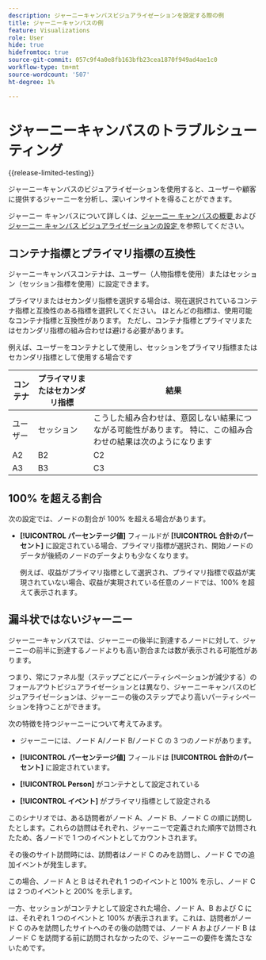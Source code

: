 ```yaml
---
description: ジャーニーキャンバスビジュアライゼーションを設定する際の例
title: ジャーニーキャンバスの例
feature: Visualizations
role: User
hide: true
hidefromtoc: true
source-git-commit: 057c9f4a0e8fb163bfb23cea1870f949ad4ae1c0
workflow-type: tm+mt
source-wordcount: '507'
ht-degree: 1%

---
```


# ジャーニーキャンバスのトラブルシューティング

{{release-limited-testing}}

ジャーニーキャンバスのビジュアライゼーションを使用すると、ユーザーや顧客に提供するジャーニーを分析し、深いインサイトを得ることができます。

ジャーニー キャンバスについて詳しくは、[ジャーニー キャンバスの概要 ](/help/analysis-workspace/visualizations/journey-canvas/journey-canvas.md) および [ジャーニー キャンバス ビジュアライゼーションの設定 ](/help/analysis-workspace/visualizations/journey-canvas/configure-journey-canvas.md) を参照してください。


## コンテナ指標とプライマリ指標の互換性

ジャーニーキャンバスコンテナは、ユーザー（人物指標を使用）またはセッション（セッション指標を使用）に設定できます。

プライマリまたはセカンダリ指標を選択する場合は、現在選択されているコンテナ指標と互換性のある指標を選択してください。 ほとんどの指標は、使用可能なコンテナ指標と互換性があります。 ただし、コンテナ指標とプライマリまたはセカンダリ指標の組み合わせは避ける必要があります。

例えば、ユーザーをコンテナとして使用し、セッションをプライマリ指標またはセカンダリ指標として使用する場合です


| コンテナ | プライマリまたはセカンダリ指標 | 結果 |
|---------|----------|---------|
| ユーザー | セッション | こうした組み合わせは、意図しない結果につながる可能性があります。 特に、この組み合わせの結果は次のようになります |
| A2 | B2 | C2 |
| A3 | B3 | C3 |


## 100% を超える割合

次の設定では、ノードの割合が 100% を超える場合があります。

* **[!UICONTROL パーセンテージ値]** フィールドが **[!UICONTROL 合計のパーセント]** に設定されている場合、プライマリ指標が選択され、開始ノードのデータが後続のノードのデータよりも少なくなります。

  例えば、収益がプライマリ指標として選択され、プライマリ指標で収益が実現されていない場合、収益が実現されている任意のノードでは、100% を超えて表示されます。


## 漏斗状ではないジャーニー

ジャーニーキャンバスでは、ジャーニーの後半に到達するノードに対して、ジャーニーの前半に到達するノードよりも高い割合または数が表示される可能性があります。

つまり、常にファネル型（ステップごとにパーティシペーションが減少する）のフォールアウトビジュアライゼーションとは異なり、ジャーニーキャンバスのビジュアライゼーションは、ジャーニーの後のステップでより高いパーティシペーションを持つことができます。

次の特徴を持つジャーニーについて考えてみます。

* ジャーニーには、ノード A/ノード B/ノード C の 3 つのノードがあります。

* **[!UICONTROL パーセンテージ値]** フィールドは **[!UICONTROL 合計のパーセント]** に設定されています。

* **[!UICONTROL Person]** がコンテナとして設定されている

* **[!UICONTROL イベント]** がプライマリ指標として設定される

このシナリオでは、ある訪問者がノード A、ノード B、ノード C の順に訪問したとします。これらの訪問はそれぞれ、ジャーニーで定義された順序で訪問されたため、各ノードで 1 つのイベントとしてカウントされます。

その後のサイト訪問時には、訪問者はノード C のみを訪問し、ノード C での追加イベントが発生します。

この場合、ノード A と B はそれぞれ 1 つのイベントと 100% を示し、ノード C は 2 つのイベントと 200% を示します。

一方、セッションがコンテナとして設定された場合、ノード A、B および C には、それぞれ 1 つのイベントと 100% が表示されます。これは、訪問者がノード C のみを訪問したサイトへのその後の訪問では、ノード A およびノード B はノード C を訪問する前に訪問されなかったので、ジャーニーの要件を満たさないためです。
